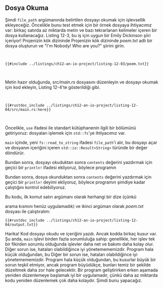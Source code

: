 ## Dosya Okuma

Şimdi `file_path`
argümanında belirtilen dosyayı okumak için işlevsellik ekleyeceğiz. Öncelikle bunu test etmek için bir örnek dosyaya ihtiyacımız var: birkaç satırda az miktarda metin ve bazı tekrarlanan kelimeler içeren bir dosya kullanacağız. Listing 12-3,
 bu iş için uygun bir Emily Dickinson şiiri içeriyor!
Projenizin kök dizininde Projenizin kök dizininde
_poem.txt_ adlı bir dosya oluşturun ve "I'm Nobody!
Who are you?" şiirini girin.

<Listing number="12-3" file-name="poem.txt" caption="A poem by Emily Dickinson makes a good test case.">

```text
{{#include ../listings/ch12-an-io-project/listing-12-03/poem.txt}}
```

</Listing>

Metin hazır olduğunda, _src/main.rs_ dosyasını düzenleyin ve dosyayı okumak için kod ekleyin,
Listing 12-4'te gösterildiği gibi.

<Listing number="12-4" file-name="src/main.rs" caption="Reading the contents of the file specified by the second argument">

```rust,should_panic,noplayground
{{#rustdoc_include ../listings/ch12-an-io-project/listing-12-04/src/main.rs:here}}
```

</Listing>

Öncelikle, `use`
ifadesi ile standart kütüphanenin ilgili bir bölümünü getiriyoruz: dosyaları işlemek için `std::fs`'ye ihtiyacımız var.

`main` içinde, yeni `fs::read_to_string` ifadesi `file_path`'i alır,
bu dosyayı açar ve dosyanın içeriğini içeren `std::io::Result<String>` türünde bir değer döndürür.

Bundan sonra, dosyayı okuduktan sonra `contents` değerini yazdırmak için geçici bir `println!` ifadesi ekliyoruz, böylece programın

Bundan sonra, dosya okunduktan sonra `contents` değerini yazdırmak için geçici bir `println!` deyimi ekliyoruz, böylece programın
şimdiye kadar çalıştığını kontrol edebiliyoruz.

Bu kodu, ilk komut satırı argümanı olarak herhangi bir dize (çünkü

arama kısmını henüz uygulamadık) ve ikinci argüman olarak _poem.txt_ dosyası ile çalıştıralım:

```console
{{#rustdoc_include ../listings/ch12-an-io-project/listing-12-04/output.txt}}
```

Harika! Kod dosyayı okudu ve içeriğini yazdı. Ancak kodda
birkaç kusur var. Şu anda, `main` işlevi birden fazla
sorumluluğa sahip: genellikle, her işlev tek bir fikirden sorumlu olduğunda işlevler daha net ve bakımı daha kolay olur.
Diğer sorun ise, hataları olabildiğince iyi yönetemememizdir. Program hala küçük olduğundan, bu Diğer bir sorun ise, hataları
olabildiğince iyi yönetemememizdir. Program hala küçük olduğundan, bu
kusurlar büyük bir sorun teşkil etmiyor, ancak program büyüdükçe, bunları temiz bir şekilde düzeltmek
daha zor hale gelecektir. Bir program geliştirirken erken aşamada yeniden düzenlemeye başlamak
iyi bir uygulamadır, çünkü daha az miktarda kodu yeniden düzenlemek
çok daha kolaydır. Şimdi bunu yapacağız.
